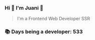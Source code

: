### Hi 👋 I&#39;m Juani 🦁

> I&#39;m a Frontend Web Developer SSR

### 📚 Days being a developer: 533
